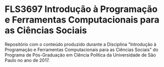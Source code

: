 # FLS3697 Introdução à Programação e Ferramentas Computacionais para as Ciências Sociais

Repositório com o conteúdo produzido durante a Disciplina "Introdução à Programação e Ferramentas Computacionais para as Ciências Sociais" do Programa de Pós-Graduação em Ciência Política da Universidade de São Paulo no ano de 2017.

